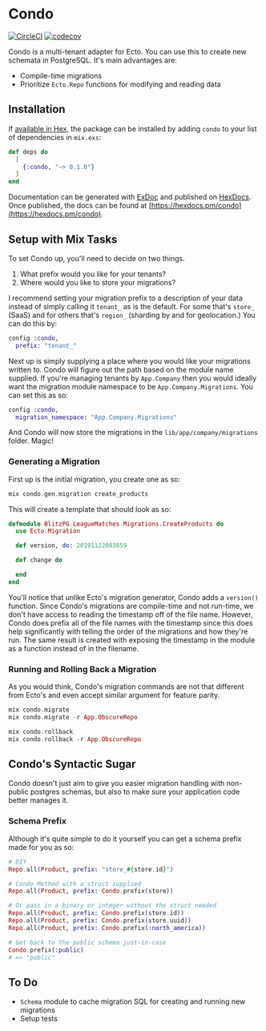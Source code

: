 # Condo

[![CircleCI](https://circleci.com/gh/BenMorganIO/condo.svg?style=svg)](https://circleci.com/gh/BenMorganIO/condo)
[![codecov](https://codecov.io/gh/BenMorganIO/condo/branch/master/graph/badge.svg)](https://codecov.io/gh/BenMorganIO/condo)

Condo is a multi-tenant adapter for Ecto. You can use this to create new
schemata in PostgreSQL. It's main advantages are:

- Compile-time migrations
- Prioritize `Ecto.Repo` functions for modifying and reading data

## Installation

If [available in Hex](https://hex.pm/docs/publish), the package can be installed
by adding `condo` to your list of dependencies in `mix.exs`:

```elixir
def deps do
  [
    {:condo, "~> 0.1.0"}
  ]
end
```

Documentation can be generated with [ExDoc](https://github.com/elixir-lang/ex_doc)
and published on [HexDocs](https://hexdocs.pm). Once published, the docs can
be found at [https://hexdocs.pm/condo](https://hexdocs.pm/condo).

## Setup with Mix Tasks

To set Condo up, you'll need to decide on two things.

1. What prefix would you like for your tenants?
2. Where would you like to store your migrations?

I recommend setting your migration prefix to a description of your data instead
of simply calling it `tenant_` as is the default. For some that's `store_`
(SaaS) and for others that's `region_` (sharding by and for geolocation.) You
can do this by:

```elixir
config :condo,
  prefix: "tenant_"
```

Next up is simply supplying a place where you would like your migrations written
to. Condo will figure out the path based on the module name supplied. If you're
managing tenants by `App.Company` then you would ideally want the migration
module namespace to be `App.Company.Migrations`. You can set this as so:

```elixir
config :condo,
  migration_namespace: "App.Company.Migrations"
```

And Condo will now store the migrations in the `lib/app/company/migrations`
folder. Magic!

### Generating a Migration

First up is the initial migration, you create one as so:

```elixir
mix condo.gen.migration create_products
```

This will create a template that should look as so:

```elixir
defmodule BlitzPG.LeagueMatches.Migrations.CreateProducts do
  use Ecto.Migration

  def version, do: 20191122003859

  def change do

  end
end
```

You'll notice that unlike Ecto's migration generator, Condo adds a `version()`
function. Since Condo's migrations are compile-time and not run-time, we don't
have access to reading the timestamp off of the file name. However, Condo does
prefix all of the file names with the timestamp since this does help
significantly with telling the order of the migrations and how they're run. The
same result is created with exposing the timestamp in the module as a function
instead of in the filename.

### Running and Rolling Back a Migration

As you would think, Condo's migration commands are not that different from
Ecto's and even accept similar argument for feature parity.

```elixir
mix condo.migrate
mix condo.migrate -r App.ObscureRepo

mix condo.rollback
mix condo.rollback -r App.ObscureRepo
```

## Condo's Syntactic Sugar

Condo doesn't just aim to give you easier migration handling with non-public
postgres schemas, but also to make sure your application code better manages it.

### Schema Prefix

Although it's quite simple to do it yourself you can get a schema prefix made
for you as so:

```elixir
# DIY
Repo.all(Product, prefix: "store_#{store.id}")

# Condo Method with a struct supplied
Repo.all(Product, prefix: Condo.prefix(store))

# Or pass in a binary or integer without the struct needed
Repo.all(Product, prefix: Condo.prefix(store.id))
Repo.all(Product, prefix: Condo.prefix(store.uuid))
Repo.all(Product, prefix: Condo.prefix(:north_america))

# Get back to the public schema just-in-case
Condo.prefix(:public)
# => "public"
```

## To Do

- `Schema` module to cache migration SQL for creating and running new migrations
- Setup tests
